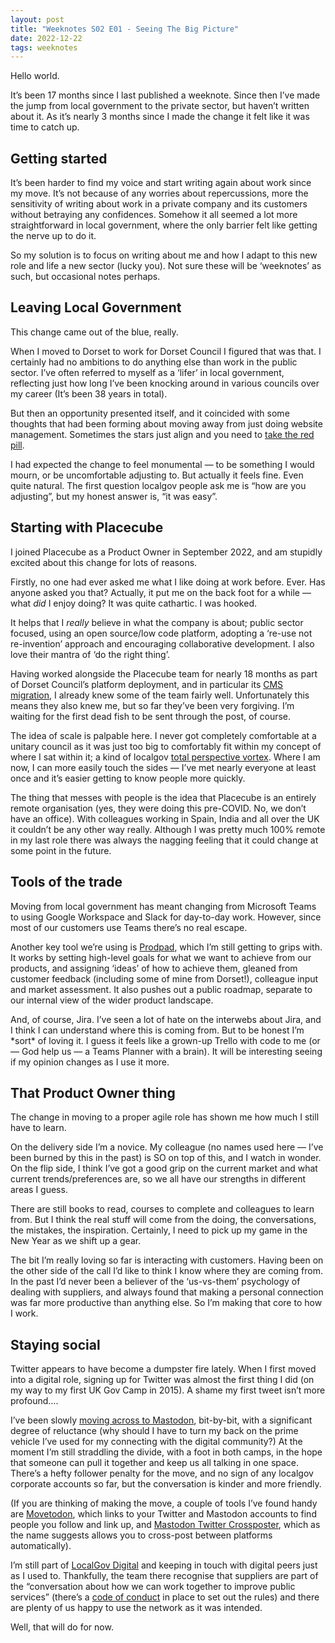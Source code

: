 ```yaml
---
layout: post
title: "Weeknotes S02 E01 - Seeing The Big Picture"
date: 2022-12-22
tags: weeknotes
---
```


Hello world.

It’s been 17 months since I last published a weeknote. Since then I’ve made the jump from local government to the private sector, but haven’t written about it. As it’s nearly 3 months since I made the change it felt like it was time to catch up.

## Getting started

It’s been harder to find my voice and start writing again about work since my move. It’s not because of any worries about repercussions, more the sensitivity of writing about work in a private company and its customers without betraying any confidences. Somehow it all seemed a lot more straightforward in local government, where the only barrier felt like getting the nerve up to do it.

So my solution is to focus on writing about me and how I adapt to this new role and life a new sector (lucky you). Not sure these will be ‘weeknotes’ as such, but occasional notes perhaps.

## Leaving Local Government

This change came out of the blue, really.

When I moved to Dorset to work for Dorset Council I figured that was that. I certainly had no ambitions to do anything else than work in the public sector. I’ve often referred to myself as a ‘lifer’ in local government, reflecting just how long I’ve been knocking around in various councils over my career (It’s been 38 years in total).

But then an opportunity presented itself, and it coincided with some thoughts that had been forming about moving away from just doing website management. Sometimes the stars just align and you need to [take the red pill](https://www.theringer.com/movies/2021/12/21/22847157/the-matrix-red-pill-legacy).

I had expected the change to feel monumental — to be something I would mourn, or be uncomfortable adjusting to. But actually it feels fine. Even quite natural. The first question localgov people ask me is “how are you adjusting”, but my honest answer is, “it was easy”.

## Starting with Placecube

I joined Placecube as a Product Owner in September 2022, and am stupidly excited about this change for lots of reasons.

Firstly, no one had ever asked me what I like doing at work before. Ever. Has anyone asked you that? Actually, it put me on the back foot for a while — what _did_ I enjoy doing? It was quite cathartic. I was hooked.

It helps that I _really_ believe in what the company is about; public sector focused, using an open source/low code platform, adopting a ‘re-use not re-invention’ approach and encouraging collaborative development. I also love their mantra of ‘do the right thing’.

Having worked alongside the Placecube team for nearly 18 months as part of Dorset Council’s platform deployment, and in particular its [CMS migration](https://www.youtube.com/watch?v=GxywW-91wGI), I already knew some of the team fairly well. Unfortunately this means they also knew me, but so far they’ve been very forgiving. I’m waiting for the first dead fish to be sent through the post, of course.

The idea of scale is palpable here. I never got completely comfortable at a unitary council as it was just too big to comfortably fit within my concept of where I sat within it; a kind of localgov [total perspective vortex](https://hitchhikers.fandom.com/wiki/Total_Perspective_Vortex). Where I am now, I can more easily touch the sides — I’ve met nearly everyone at least once and it’s easier getting to know people more quickly.

The thing that messes with people is the idea that Placecube is an entirely remote organisation (yes, they were doing this pre-COVID. No, we don’t have an office). With colleagues working in Spain, India and all over the UK it couldn’t be any other way really. Although I was pretty much 100% remote in my last role there was always the nagging feeling that it could change at some point in the future.

## Tools of the trade

Moving from local government has meant changing from Microsoft Teams to using Google Workspace and Slack for day-to-day work. However, since most of our customers use Teams there’s no real escape.

Another key tool we’re using is [Prodpad](https://www.prodpad.com/), which I’m still getting to grips with. It works by setting high-level goals for what we want to achieve from our products, and assigning ‘ideas’ of how to achieve them, gleaned from customer feedback (including some of mine from Dorset!), colleague input and market assessment. It also pushes out a public roadmap, separate to our internal view of the wider product landscape.

And, of course, Jira. I’ve seen a lot of hate on the interwebs about Jira, and I think I can understand where this is coming from. But to be honest I’m \*sort\* of loving it. I guess it feels like a grown-up Trello with code to me (or — God help us — a Teams Planner with a brain). It will be interesting seeing if my opinion changes as I use it more.

## That Product Owner thing

The change in moving to a proper agile role has shown me how much I still have to learn.

On the delivery side I’m a novice. My colleague (no names used here — I’ve been burned by this in the past) is SO on top of this, and I watch in wonder. On the flip side, I think I’ve got a good grip on the current market and what current trends/preferences are, so we all have our strengths in different areas I guess.

There are still books to read, courses to complete and colleagues to learn from. But I think the real stuff will come from the doing, the conversations, the mistakes, the inspiration. Certainly, I need to pick up my game in the New Year as we shift up a gear.

The bit I’m really loving so far is interacting with customers. Having been on the other side of the call I’d like to think I know where they are coming from. In the past I’d never been a believer of the ‘us-vs-them’ psychology of dealing with suppliers, and always found that making a personal connection was far more productive than anything else. So I’m making that core to how I work.

## Staying social

Twitter appears to have become a dumpster fire lately. When I first moved into a digital role, signing up for Twitter was almost the first thing I did (on my way to my first UK Gov Camp in 2015). A shame my first tweet isn’t more profound….

I’ve been slowly [moving across to Mastodon](https://mastodon.social/@OX1Digital), bit-by-bit, with a significant degree of reluctance (why should I have to turn my back on the prime vehicle I’ve used for my connecting with the digital community?) At the moment I’m still straddling the divide, with a foot in both camps, in the hope that someone can pull it together and keep us all talking in one space. There’s a hefty follower penalty for the move, and no sign of any localgov corporate accounts so far, but the conversation is kinder and more friendly.

(If you are thinking of making the move, a couple of tools I’ve found handy are [Movetodon](https://www.movetodon.org/), which links to your Twitter and Mastodon accounts to find people you follow and link up, and [Mastodon Twitter Crossposter](https://crossposter.masto.donte.com.br/), which as the name suggests allows you to cross-post between platforms automatically).

I’m still part of [LocalGov Digital](https://localgov.digital/about/) and keeping in touch with digital peers just as I used to. Thankfully, the team there recognise that suppliers are part of the “conversation about how we can work together to improve public services” (there’s a [code of conduct](https://localgov.digital/membership/code-of-conduct) in place to set out the rules) and there are plenty of us happy to use the network as it was intended.

Well, that will do for now.

